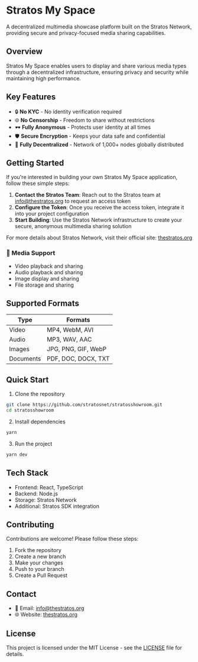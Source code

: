 # Stratos My Space

A decentralized multimedia showcase platform built on the Stratos Network, providing secure and privacy-focused media sharing capabilities.

## Overview

Stratos My Space enables users to display and share various media types through a decentralized infrastructure, ensuring privacy and security while maintaining high performance.

## Key Features

- 🔒 **No KYC** - No identity verification required
- 🌐 **No Censorship** - Freedom to share without restrictions
- 🕶️ **Fully Anonymous** - Protects user identity at all times
- 🛡️ **Secure Encryption** - Keeps your data safe and confidential
- 📡 **Fully Decentralized** - Network of 1,000+ nodes globally distributed

## Getting Started

If you're interested in building your own Stratos My Space application, follow these simple steps:

1. **Contact the Stratos Team**: Reach out to the Stratos team at [info@thestratos.org](mailto:info@thestratos.org) to request an access token
2. **Configure the Token**: Once you receive the access token, integrate it into your project configuration
3. **Start Building**: Use the Stratos Network infrastructure to create your secure, anonymous multimedia sharing solution

For more details about Stratos Network, visit their official site: [thestratos.org](https://www.thestratos.org)

### 🎥 Media Support

- Video playback and sharing
- Audio playback and sharing
- Image display and sharing
- File storage and sharing

## Supported Formats

| Type      | Formats             |
| --------- | ------------------- |
| Video     | MP4, WebM, AVI      |
| Audio     | MP3, WAV, AAC       |
| Images    | JPG, PNG, GIF, WebP |
| Documents | PDF, DOC, DOCX, TXT |

## Quick Start

1. Clone the repository

```bash
git clone https://github.com/stratosnet/stratosshowroom.git
cd stratosshowroom
```

2. Install dependencies

```bash
yarn
```

3. Run the project

```bash
yarn dev
```

## Tech Stack

- Frontend: React, TypeScript
- Backend: Node.js
- Storage: Stratos Network
- Additional: Stratos SDK integration

## Contributing

Contributions are welcome! Please follow these steps:

1. Fork the repository
2. Create a new branch
3. Make your changes
4. Push to your branch
5. Create a Pull Request

## Contact

- 📧 Email: info@thestratos.org
- 🌐 Website: [thestratos.org](https://www.thestratos.org)

## License

This project is licensed under the MIT License - see the [LICENSE](LICENSE) file for details.
